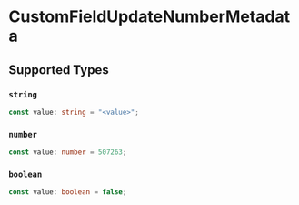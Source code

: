 # CustomFieldUpdateNumberMetadata


## Supported Types

### `string`

```typescript
const value: string = "<value>";
```

### `number`

```typescript
const value: number = 507263;
```

### `boolean`

```typescript
const value: boolean = false;
```


